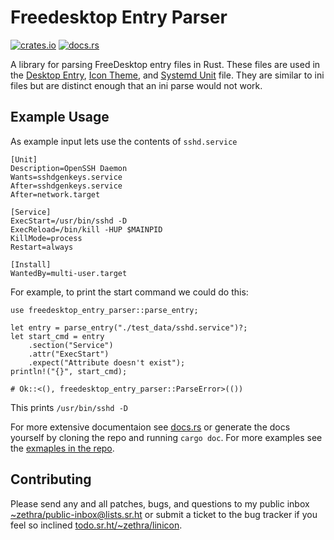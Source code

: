 # Freedesktop Entry Parser

[![crates.io](https://img.shields.io/crates/v/freedesktop_entry_parser.svg)](https://crates.io/crates/freedesktop_entry_parser)
[![docs.rs](https://docs.rs/freedesktop_entry_parser/badge.svg)](https://docs.rs/freedesktop_entry_parser)

A library for parsing FreeDesktop entry files in Rust.
These files are used in the [Desktop Entry](desktop_spec),
[Icon Theme](icon_spec), and [Systemd Unit](systemd) file. They are similar to ini files but are
distinct enough that an ini parse would not work.

[desktop_spec]: https://specifications.freedesktop.org/desktop-entry-spec/desktop-entry-spec-latest.html
[icon_spec]: https://specifications.freedesktop.org/icon-theme-spec/icon-theme-spec-latest.html
[systemd]: https://www.freedesktop.org/software/systemd/man/systemd.unit.html

## Example Usage

As example input lets use the contents of `sshd.service`
```
[Unit]
Description=OpenSSH Daemon
Wants=sshdgenkeys.service
After=sshdgenkeys.service
After=network.target

[Service]
ExecStart=/usr/bin/sshd -D
ExecReload=/bin/kill -HUP $MAINPID
KillMode=process
Restart=always

[Install]
WantedBy=multi-user.target
```

For example, to print the start command we could do this:
```
use freedesktop_entry_parser::parse_entry;

let entry = parse_entry("./test_data/sshd.service")?;
let start_cmd = entry
    .section("Service")
    .attr("ExecStart")
    .expect("Attribute doesn't exist");
println!("{}", start_cmd);

# Ok::<(), freedesktop_entry_parser::ParseError>(())
```
This prints `/usr/bin/sshd -D`

For more extensive documentaion see [docs.rs](docs) or generate the docs
yourself by cloning the repo and running `cargo doc`.  For more examples
see the [exmaples in the repo](examples).

[docs]: https://docs.rs/freedesktop_entry_parser/0.4.0/freedesktop_entry_parser/
[examples]: https://git.sr.ht/~zethra/freedesktop_entry_parser/tree/master/examples

## Contributing

Please send any and all patches, bugs, and questions to my public inbox
[~zethra/public-inbox@lists.sr.ht](mailto:~zethra/public-inbox@lists.sr.ht)
or submit a ticket to the bug tracker if you feel so inclined
[todo.sr.ht/~zethra/linicon](https://todo.sr.ht/~zethra/linicon).
